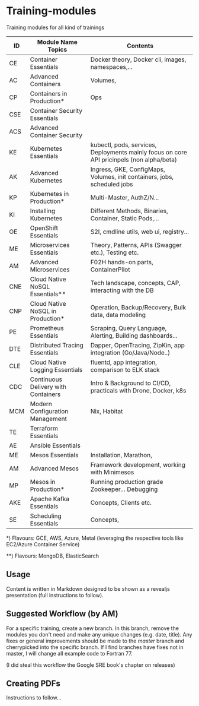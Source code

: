 # Training-modules
Training modules for all kind of trainings


| ID  | Module Name Topics                 | Contents                                                                                  |
|-----|------------------------------------|-------------------------------------------------------------------------------------------|
| CE  | Container Essentials               | Docker theory, Docker cli, images, namespaces,...                                         |
| AC  | Advanced Containers                | Volumes,                                                                                  |
| CP  | Containers in Production*          | Ops                                                                                       |
| CSE | Container Security Essentials      |                                                                                           |
| ACS | Advanced Container Security        |                                                                                           |
| KE  | Kubernetes Essentials              | kubectl, pods, services, Deployments mainly focus on core API pricinpels (non alpha/beta) |
| AK  | Advanced Kubernetes                | Ingress, GKE, ConfigMaps, Volumes, init containers, jobs, scheduled jobs                  |
| KP  | Kubernetes in Production*          | Multi-Master, AuthZ/N...                                                                  |
| KI  | Installing Kubernetes              | Different Methods, Binaries, Container, Static Pods,...                                   |
| OE  | OpenShift Essentials               | S2I, cmdline utils, web ui, registry...                                                   |
| ME  | Microservices Essentials           | Theory, Patterns, APIs (Swagger etc.), Testing  etc.                                      |
| AM  | Advanced Microservices             | F02H hands-on parts, ContainerPilot                                                       |
| CNE | Cloud Native NoSQL Essentials**    | Tech landscape, concepts, CAP, interacting with the DB                                    |
| CNP | Cloud Native NoSQL in Production*  | Operation, Backup/Recovery, Bulk data, data modeling                                      |
| PE  | Prometheus Essentials              | Scraping, Query Language, Alerting, Building dashboards...                                |
| DTE | Distributed Tracing Essentials     | Dapper, OpenTracing, ZipKin, app integration (Go/Java/Node..)                             |
| CLE | Cloud Native Logging Essentials    | fluentd, app integration, comparison to ELK stack                                         |
| CDC | Continuous Delivery with Containers| Intro & Background to CI/CD, practicals with Drone, Docker, k8s                           |
| MCM | Modern Configuration Management    | Nix, Habitat                                                                              |
| TE  | Terraform Essentials               |                                                                                           |
| AE  | Ansible Essentials                 |                                                                                           |
| ME  | Mesos Essentials                   | Installation, Marathon,                                                                   |
| AM  | Advanced Mesos                     | Framework development, working with Minimesos                                             |
| MP  | Mesos in Production*               | Running production grade Zookeeper… Debugging                                             |
| AKE | Apache Kafka Essentials            | Concepts, Clients etc.                                                                    |
| SE  | Scheduling Essentials              | Concepts,                                                                                 |

*) Flavours: GCE, AWS, Azure, Metal (leveraging the respective tools like EC2/Azure Container Service)

**) Flavours: MongoDB, ElasticSearch

## Usage

Content is written in Markdown designed to be shown as a revealjs presentation
(full instructions to follow).

## Suggested Workflow (by AM)

For a specific training, create a new branch. In this branch, remove the modules
you don't need and make any unique changes (e.g. date, title). Any fixes or
general improvements should be made to the _master_ branch and cherrypicked into
the specific branch. If I find branches have fixes not in master, I will change
all example code to Fortran 77.

(I did steal this workflow the Google SRE book's chapter on releases)

## Creating PDFs

Instructions to follow...
